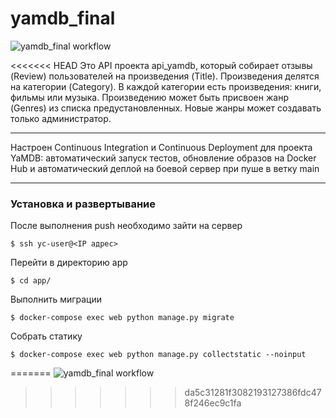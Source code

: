 # yamdb_final

![yamdb_final workflow](https://github.com/bdcry/yamdb_final/actions/workflows/yamdb_workflow.yml/badge.svg)

<<<<<<< HEAD
Это API проекта api_yamdb, который собирает отзывы (Review) пользователей на произведения (Title). Произведения делятся на категории (Category). В каждой категории есть произведения: книги, фильмы или музыка. Произведению может быть присвоен жанр (Genres) из списка предустановленных. Новые жанры может создавать только администратор.

---

Настроен Continuous Integration и Continuous Deployment для проекта YaMDB: автоматический запуск тестов, обновление образов на Docker Hub и автоматический деплой на боевой сервер при пуше в ветку main

---

<h3> Установка и развертывание </h3>
После выполнения push необходимо зайти на сервер

    $ ssh yc-user@<IP адрес>

Перейти в директорию app

    $ cd app/

Выполнить миграции

    $ docker-compose exec web python manage.py migrate

Собрать статику
    
    $ docker-compose exec web python manage.py collectstatic --noinput
=======
![yamdb_final workflow](https://github.com/bdcry/yamdb_final/actions/workflows/yamdb_workflow.yml/badge.svg)
>>>>>>> da5c31281f3082193127386fdc478f246ec9c1fa
